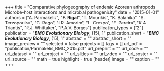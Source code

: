 +++
title = "Comparative phylogeography of endemic Azorean arthropods Microbe-host interactions and microbial pathogenicity"
date = "2015-01-01"
authors = ["A. Parmakelis", "**F. Rigal**", "T. Mourikis", "K. Balanika", "S. Terzopoulou", "C. Rego", "I.R. Amorim", "L. Crespo", "F. Pereira", "K.A. Triantis", "R.J. Whittaker", "P.A.V. Borges"]
publication_types = ["2"]
publication = "**_BMC Evolutionary Biology_**, (15), 1"
publication_short = "**_BMC Evolutionary Biology_**, (15), 1"
abstract = ""
abstract_short = ""
image_preview = ""
selected = false
projects = []
tags = []
url_pdf = "publication/Parmakelis_BMC_2015.pdf"
url_preprint = ""
url_code = ""
url_dataset = ""
url_project = ""
url_slides = ""
url_video = ""
url_poster = ""
url_source = ""
math = true
highlight = true
[header]
image = ""
caption = ""
+++
